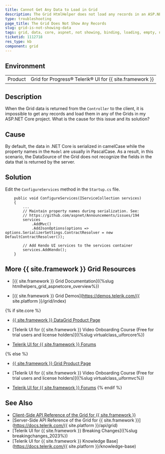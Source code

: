 ```yaml
---
title: Cannot Get Any Data to Load in Grid
description: The Grid HtmlHelper does not load any records in an ASP.NET Core project.
type: troubleshooting
page_title: The Grid Does Not Show Any Records
slug: grid-is-not-showing-data
tags: grid, data, core, aspnet, not showing, binding, loading, empty, no items, records, returned
ticketid: 1112718
res_type: kb
component: grid
---
```


## Environment

<table>
 <tr>
  <td>Product</td>
  <td>Grid for Progress® Telerik® UI for {{ site.framework }}</td>
 </tr>
</table>


## Description

When the Grid data is returned from the `Controller` to the client, it is impossible to get any records and load them in any of the Grids in my ASP.NET Core project. What is the cause for this issue and its solution?

## Cause

By default, the data in .NET Core is serialized in camelCase while the property names in the `Model` are usually in PascalCase. As a result, in this scenario, the DataSource of the Grid does not recognize the fields in the data that is returned by the server.

## Solution

Edit the `ConfigureServices` method in the `Startup.cs` file.

```
    public void ConfigureServices(IServiceCollection services)
    {
        ...
        // Maintain property names during serialization. See:
        // https://github.com/aspnet/Announcements/issues/194
        services
            .AddMvc()
            .AddJsonOptions(options => options.SerializerSettings.ContractResolver = new DefaultContractResolver());

        // Add Kendo UI services to the services container
        services.AddKendo();
    }
```

## More {{ site.framework }} Grid Resources

* [{{ site.framework }} Grid Documentation]({%slug htmlhelpers_grid_aspnetcore_overview%})

* [{{ site.framework }} Grid Demos](https://demos.telerik.com/{{ site.platform }}/grid/index)

{% if site.core %}
* [{{ site.framework }} DataGrid Product Page](https://www.telerik.com/aspnet-core-ui/grid)

* [Telerik UI for {{ site.framework }} Video Onboarding Course (Free for trial users and license holders)]({%slug virtualclass_uiforcore%})

* [Telerik UI for {{ site.framework }} Forums](https://www.telerik.com/forums/aspnet-core-ui)

{% else %}
* [{{ site.framework }} Grid Product Page](https://www.telerik.com/aspnet-mvc/grid)

* [Telerik UI for {{ site.framework }} Video Onboarding Course (Free for trial users and license holders)]({%slug virtualclass_uiformvc%})

* [Telerik UI for {{ site.framework }} Forums](https://www.telerik.com/forums/aspnet-mvc)
{% endif %}

## See Also

* [Client-Side API Reference of the Grid for {{ site.framework }}](https://docs.telerik.com/kendo-ui/api/javascript/ui/grid)
* [Server-Side API Reference of the Grid for {{ site.framework }}](https://docs.telerik.com/{{ site.platform }}/api/grid)
* [Telerik UI for {{ site.framework }} Breaking Changes]({%slug breakingchanges_2023%})
* [Telerik UI for {{ site.framework }} Knowledge Base](https://docs.telerik.com/{{ site.platform }}/knowledge-base)
